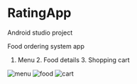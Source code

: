 # RatingApp
Android studio project

Food ordering system app
1. Menu 2. Food details 3. Shopping cart

![menu](https://user-images.githubusercontent.com/93536412/148550882-d2034234-4c1a-4569-b9be-97d74289e6f3.jpg)
![food](https://user-images.githubusercontent.com/93536412/148550891-00c7474f-02ba-4a82-896f-60be5f5e8d1c.jpg)
![cart](https://user-images.githubusercontent.com/93536412/148550896-033caa46-742e-44bf-9589-d6144006ddcf.jpg)
